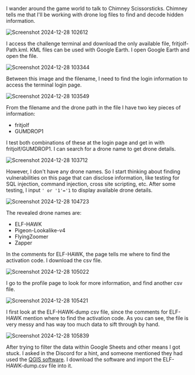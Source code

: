 I wander around the game world to talk to Chimney Scissorsticks. Chimney tells me that I'll be working with drone log files to find and decode hidden information. 

![Screenshot 2024-12-28 102612](https://github.com/user-attachments/assets/5d4ebc6c-d9b4-485f-8780-d6cbd224585c)

I access the challenge terminal and download the only available file, fritjolf-Path.kml. KML files can be used with Google Earth. I open Google Earth and open the file.

![Screenshot 2024-12-28 103344](https://github.com/user-attachments/assets/538adb9d-a751-4add-a404-1e4be52ecd09)

Between this image and the filename, I need to find the login information to access the terminal login page. 

![Screenshot 2024-12-28 103549](https://github.com/user-attachments/assets/fdd9fb4d-4e19-47ad-9cb6-63dc659df9dd)

From the filename and the drone path in the file I have two key pieces of information:
* fritjolf
* GUMDROP1

I test both combinations of these at the login page and get in with fritjolf/GUMDROP1. I can search for a drone name to get drone details. 

![Screenshot 2024-12-28 103712](https://github.com/user-attachments/assets/f0bbc761-458b-4fc8-a299-78f2e8f843b8)

However, I don't have any drone names. So I start thinking about finding vulnerabilities on this page that can disclose information, like testing for SQL injection, command injection, cross site scripting, etc. After some testing, I input `' or '1'='1` to display available drone details. 

![Screenshot 2024-12-28 104723](https://github.com/user-attachments/assets/63ab65d2-53fb-4b99-ac3f-a6b7014eada9)

The revealed drone names are:
* ELF-HAWK
* Pigeon-Lookalike-v4
* FlyingZoomer
* Zapper

In the comments for ELF-HAWK, the page tells me where to find the activation code. I download the csv file. 

![Screenshot 2024-12-28 105022](https://github.com/user-attachments/assets/83f91552-fec4-4da8-a4cc-763f82253cae)

I go to the profile page to look for more information, and find another csv file. 

![Screenshot 2024-12-28 105421](https://github.com/user-attachments/assets/e7f24e6f-b32e-4d15-b030-4442676968c2)

I first look at the ELF-HAWK-dump csv file, since the comments for ELF-HAWK mention where to find the activation code. As you can see, the file is very messy and has way too much data to sift through by hand. 

![Screenshot 2024-12-28 105839](https://github.com/user-attachments/assets/11f28948-322b-4dfc-a7c0-5e46758c1526)

After trying to filter the data within Google Sheets and other means I got stuck. I asked in the Discord for a hint, and someone mentioned they had used the [QGIS software](https://www.qgis.org/). I download the software and import the ELF-HAWK-dump.csv file into it. 

